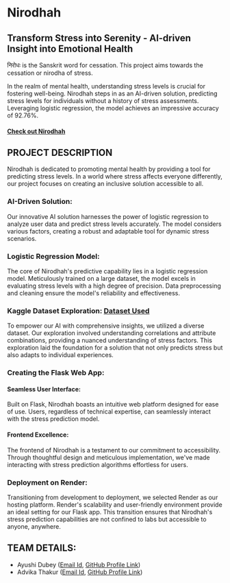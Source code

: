 # Nirodhah

## Transform Stress into Serenity - AI-driven Insight into Emotional Health

निरोधः is the Sanskrit word for cessation. This project aims towards the cessation or nirodha of stress. 

In the realm of mental health, understanding stress levels is crucial for fostering well-being. Nirodhah steps in as an AI-driven solution, predicting stress levels for individuals without a history of stress assessments. Leveraging logistic regression, the model achieves an impressive accuracy of 92.76%.

#### [Check out Nirodhah](https://nirodhah.onrender.com)

## PROJECT DESCRIPTION

Nirodhah is dedicated to promoting mental health by providing a tool for predicting stress levels. In a world where stress affects everyone differently, our project focuses on creating an inclusive solution accessible to all. 

### AI-Driven Solution:
Our innovative AI solution harnesses the power of logistic regression to analyze user data and predict stress levels accurately. The model considers various factors, creating a robust and adaptable tool for dynamic stress scenarios.

### Logistic Regression Model:
The core of Nirodhah's predictive capability lies in a logistic regression model. Meticulously trained on a large dataset, the model excels in evaluating stress levels with a high degree of precision. Data preprocessing and cleaning ensure the model's reliability and effectiveness.

### Kaggle Dataset Exploration: [Dataset Used](https://www.kaggle.com/datasets/ydalat/lifestyle-and-wellbeing-data)
To empower our AI with comprehensive insights, we utilized a diverse dataset. Our exploration involved understanding correlations and attribute combinations, providing a nuanced understanding of stress factors. This exploration laid the foundation for a solution that not only predicts stress but also adapts to individual experiences.

### Creating the Flask Web App:
#### Seamless User Interface:
Built on Flask, Nirodhah boasts an intuitive web platform designed for ease of use. Users, regardless of technical expertise, can seamlessly interact with the stress prediction model.

#### Frontend Excellence:
The frontend of Nirodhah is a testament to our commitment to accessibility. Through thoughtful design and meticulous implementation, we've made interacting with stress prediction algorithms effortless for users.

### Deployment on Render:
Transitioning from development to deployment, we selected Render as our hosting platform. Render's scalability and user-friendly environment provide an ideal setting for our Flask app. This transition ensures that Nirodhah's stress prediction capabilities are not confined to labs but accessible to anyone, anywhere.

## TEAM DETAILS: 

- Ayushi Dubey ([Email Id](mailto:adayushi232@gmail.com), [GitHub Profile Link](https://github.com/dubeyayushi))
- Advika Thakur ([Email Id](mailto:adici2403@gmail.com), [GitHub Profile Link](https://github.com/A-dvika))
